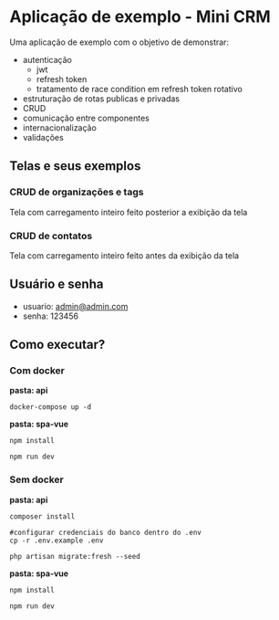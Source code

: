 # Aplicação de exemplo - Mini CRM

Uma aplicação de exemplo com o objetivo de demonstrar:

- autenticação
    - jwt
    - refresh token
    - tratamento de race condition em refresh token rotativo
- estruturação de rotas publicas e privadas
- CRUD
- comunicação entre componentes
- internacionalização
- validações


## Telas e seus exemplos

### CRUD de organizações e tags

Tela com carregamento inteiro feito posterior a exibição da tela

### CRUD de contatos

Tela com carregamento inteiro feito antes da exibição da tela


## Usuário e senha

- usuario: admin@admin.com
- senha: 123456

## Como executar?

### Com docker

**pasta: api**
```shell
docker-compose up -d
```

**pasta: spa-vue**

```shell
npm install

npm run dev
```

### Sem docker

**pasta: api**
```shell
composer install

#configurar credenciais do banco dentro do .env
cp -r .env.example .env

php artisan migrate:fresh --seed
```

**pasta: spa-vue**

```shell
npm install

npm run dev
```

